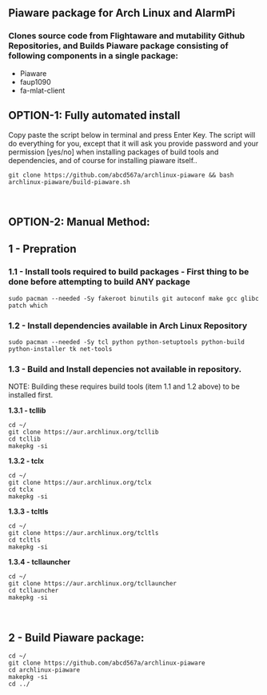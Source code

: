 ## Piaware package for Arch Linux and AlarmPi
### Clones source code from Flightaware and mutability Github Repositories, and Builds Piaware package consisting of following components in a single package:</br>
- Piaware
- faup1090
- fa-mlat-client

## OPTION-1: Fully automated install

Copy paste the script below in terminal and press Enter Key. The script will do everything for you, except that it will ask you provide password and your permission [yes/no] when installing packages of build tools and dependencies, and of course for installing piaware itself..

```
git clone https://github.com/abcd567a/archlinux-piaware && bash archlinux-piaware/build-piaware.sh

```

</br>

## OPTION-2: Manual Method:

## 1 - Prepration </br>
### 1.1 - Install tools required to build packages - First thing to be done before attempting to build ANY package </br>
`sudo pacman --needed -Sy fakeroot binutils git autoconf make gcc glibc patch which`
</br>
### 1.2 - Install dependencies available in Arch Linux Repository </br>
`sudo pacman --needed -Sy tcl python python-setuptools python-build python-installer tk net-tools `
</br>
### 1.3 - Build and Install depencies not available in repository.</br>
NOTE: Building these requires build tools (item 1.1 and 1.2 above) to be installed first.</br>

**1.3.1 - tcllib** </br>
```
cd ~/
git clone https://aur.archlinux.org/tcllib  
cd tcllib  
makepkg -si  
```

**1.3.2 - tclx** </br>

```
cd ~/
git clone https://aur.archlinux.org/tclx  
cd tclx  
makepkg -si  
```

**1.3.3 - tcltls** </br>
```
cd ~/
git clone https://aur.archlinux.org/tcltls  
cd tcltls  
makepkg -si  
```

**1.3.4 - tcllauncher** </br>
```
cd ~/
git clone https://aur.archlinux.org/tcllauncher  
cd tcllauncher  
makepkg -si  
```
</br>

## 2 - Build Piaware package: </br>

```
cd ~/
git clone https://github.com/abcd567a/archlinux-piaware   
cd archlinux-piaware   
makepkg -si  
cd ../  
```
